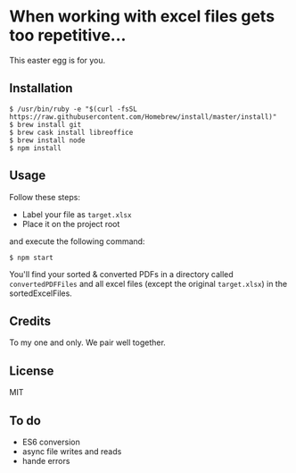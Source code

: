# When working with excel files gets too repetitive...
This easter egg is for you.

## Installation
```
$ /usr/bin/ruby -e "$(curl -fsSL https://raw.githubusercontent.com/Homebrew/install/master/install)"
$ brew install git
$ brew cask install libreoffice
$ brew install node
$ npm install
```

## Usage
Follow these steps:
- Label your file as `target.xlsx`
- Place it on the project root

and execute the following command:
```
$ npm start
```

You'll find your sorted & converted PDFs in a directory called
`convertedPDFFiles` and all excel files (except the original
`target.xlsx`) in the sortedExcelFiles.

## Credits
To my one and only.  We pair well together.

## License
MIT

## To do
- ES6 conversion
- async file writes and reads
- hande errors
